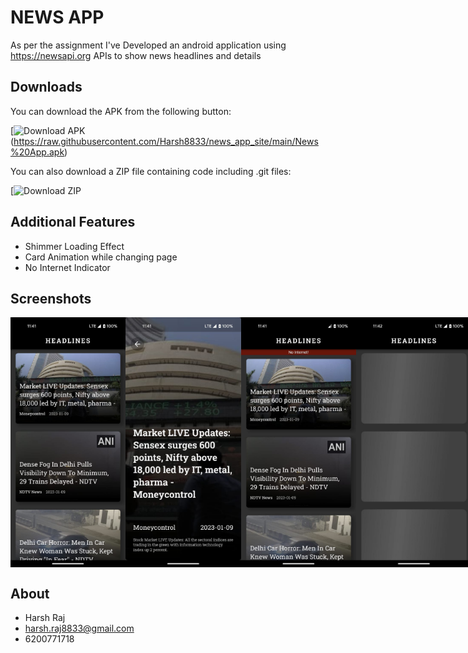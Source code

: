 # NEWS APP

As per the assignment I've Developed an android application using https://newsapi.org APIs to show news headlines and details

## Downloads

You can download the APK from the following button:

[![Download APK](https://img.shields.io/badge/download-APK-green.svg)(https://raw.githubusercontent.com/Harsh8833/news_app_site/main/News%20App.apk)

You can also download a ZIP file containing code including .git files:

[![Download ZIP](https://drive.google.com/file/d/17wHU92rG0UGyNQzGuRmTNODLKG6xuHNt/view?usp=share_link)

## Additional Features
* Shimmer Loading Effect
* Card Animation while changing page
* No Internet Indicator

## Screenshots

<div style="display: flex;">
  <img src="https://github.com/Harsh8833/news_app_site/raw/main/screenshot4.jpeg" alt="Screenshot 1" width="200" height="400">
  <img src="https://github.com/Harsh8833/news_app_site/raw/main/screenshot3.jpeg" alt="Screenshot 2" width="200" height="400">
  <img src="https://github.com/Harsh8833/news_app_site/raw/main/screenshot2.jpeg" alt="Screenshot 3" width="200" height="400">
  <img src="https://github.com/Harsh8833/news_app_site/raw/main/screenshot1.jpeg" alt="Screenshot 4" width="200" height="400">
</div>

## About
* Harsh Raj
* harsh.raj8833@gmail.com
* 6200771718
